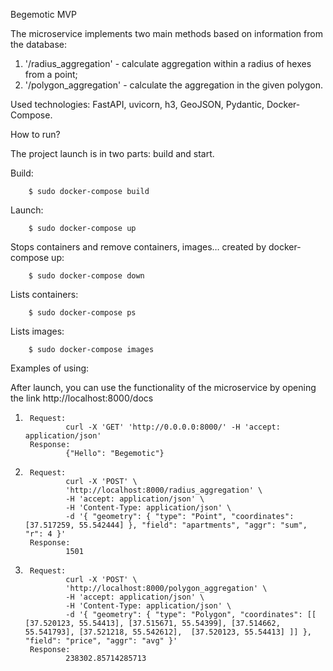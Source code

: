 Begemotic MVP

The microservice implements two main methods based on information from the database:
1) '/radius_aggregation' - calculate aggregation within a radius of hexes from a point;
2) '/polygon_aggregation' - calculate the aggregation in the given polygon.

Used technologies: FastAPI, uvicorn, h3, GeoJSON, Pydantic, Docker-Compose.

How to run?

The project launch is in two parts: build and start.

Build:

        $ sudo docker-compose build


Launch:

        $ sudo docker-compose up

Stops containers and remove containers, images… created by docker-compose up:

        $ sudo docker-compose down

Lists containers:

        $ sudo docker-compose ps

Lists images:

        $ sudo docker-compose images

Examples of using:

After launch, you can use the functionality of the microservice by opening the link http://localhost:8000/docs

1)
        Request:
                curl -X 'GET' 'http://0.0.0.0:8000/' -H 'accept: application/json'
        Response:
                {"Hello": "Begemotic"}

2)
        Request:
                curl -X 'POST' \
                'http://localhost:8000/radius_aggregation' \
                -H 'accept: application/json' \
                -H 'Content-Type: application/json' \
                -d '{ "geometry": { "type": "Point", "coordinates": [37.517259, 55.542444] }, "field": "apartments", "aggr": "sum", "r": 4 }'
        Response:
                1501

3)
        Request:
                curl -X 'POST' \
                'http://localhost:8000/polygon_aggregation' \
                -H 'accept: application/json' \
                -H 'Content-Type: application/json' \
                -d '{ "geometry": { "type": "Polygon", "coordinates": [[ [37.520123, 55.54413], [37.515671, 55.54399], [37.514662, 55.541793], [37.521218, 55.542612],  [37.520123, 55.54413] ]] }, "field": "price", "aggr": "avg" }'
        Response:
                238302.85714285713
